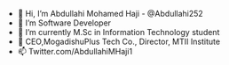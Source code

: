 - 👋 Hi, I’m Abdullahi Mohamed Haji -  @Abdullahi252
- 👀 I’m  Software Developer
- 🌱 I’m currently M.Sc in Information Technology student
- 💞️ CEO,MogadishuPlus Tech Co., Director, MTII Institute
- 📫 Twitter.com/AbdullahiMHaji1

<!---
Abdullahi252/Abdullahi252 is a ✨ special ✨ repository because its `README.md` (this file) appears on your GitHub profile.
You can click the Preview link to take a look at your changes.
--->

